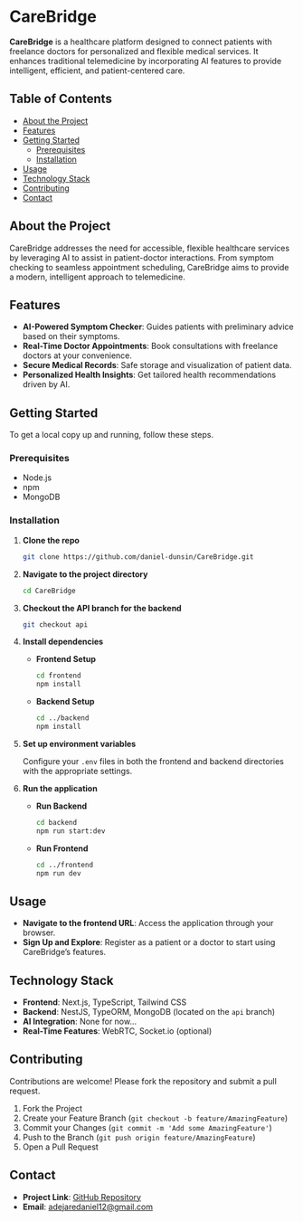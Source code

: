 # CareBridge

**CareBridge** is a healthcare platform designed to connect patients with freelance doctors for personalized and flexible medical services. It enhances traditional telemedicine by incorporating AI features to provide intelligent, efficient, and patient-centered care.

## Table of Contents

- [About the Project](#about-the-project)
- [Features](#features)
- [Getting Started](#getting-started)
  - [Prerequisites](#prerequisites)
  - [Installation](#installation)
- [Usage](#usage)
- [Technology Stack](#technology-stack)
- [Contributing](#contributing)
- [Contact](#contact)

## About the Project

CareBridge addresses the need for accessible, flexible healthcare services by leveraging AI to assist in patient-doctor interactions. From symptom checking to seamless appointment scheduling, CareBridge aims to provide a modern, intelligent approach to telemedicine.

## Features

- **AI-Powered Symptom Checker**: Guides patients with preliminary advice based on their symptoms.
- **Real-Time Doctor Appointments**: Book consultations with freelance doctors at your convenience.
- **Secure Medical Records**: Safe storage and visualization of patient data.
- **Personalized Health Insights**: Get tailored health recommendations driven by AI.

## Getting Started

To get a local copy up and running, follow these steps.

### Prerequisites

- Node.js
- npm
- MongoDB

### Installation

1. **Clone the repo**

   ```bash
   git clone https://github.com/daniel-dunsin/CareBridge.git
   ```

2. **Navigate to the project directory**

   ```bash
   cd CareBridge
   ```

3. **Checkout the API branch for the backend**

   ```bash
   git checkout api
   ```

4. **Install dependencies**

   - **Frontend Setup**

     ```bash
     cd frontend
     npm install
     ```

   - **Backend Setup**
     ```bash
     cd ../backend
     npm install
     ```

5. **Set up environment variables**

   Configure your `.env` files in both the frontend and backend directories with the appropriate settings.

6. **Run the application**

   - **Run Backend**

     ```bash
     cd backend
     npm run start:dev
     ```

   - **Run Frontend**
     ```bash
     cd ../frontend
     npm run dev
     ```

## Usage

- **Navigate to the frontend URL**: Access the application through your browser.
- **Sign Up and Explore**: Register as a patient or a doctor to start using CareBridge’s features.

## Technology Stack

- **Frontend**: Next.js, TypeScript, Tailwind CSS
- **Backend**: NestJS, TypeORM, MongoDB (located on the `api` branch)
- **AI Integration**: None for now...
- **Real-Time Features**: WebRTC, Socket.io (optional)

## Contributing

Contributions are welcome! Please fork the repository and submit a pull request.

1. Fork the Project
2. Create your Feature Branch (`git checkout -b feature/AmazingFeature`)
3. Commit your Changes (`git commit -m 'Add some AmazingFeature'`)
4. Push to the Branch (`git push origin feature/AmazingFeature`)
5. Open a Pull Request

## Contact

- **Project Link**: [GitHub Repository](https://carebridge-xi.vercel.app/)
- **Email**: adejaredaniel12@gmail.com
